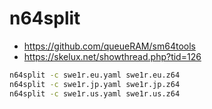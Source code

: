 # n64split

* https://github.com/queueRAM/sm64tools
* https://skelux.net/showthread.php?tid=126

```bash
n64split -c swe1r.eu.yaml swe1r.eu.z64
n64split -c swe1r.jp.yaml swe1r.jp.z64
n64split -c swe1r.us.yaml swe1r.us.z64
```
